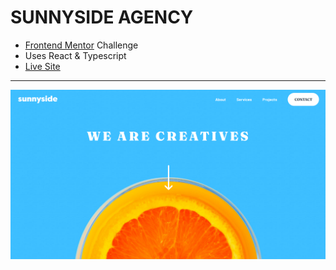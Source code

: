 # SUNNYSIDE AGENCY
- [Frontend Mentor](https://www.frontendmentor.io/) Challenge
- Uses React & Typescript
- [Live Site](https://lovely-donut-ecea1f.netlify.app/)
---
![screenshot](image.png)